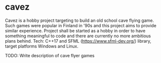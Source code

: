 # cavez
Cavez is a hobby project targeting to build an old school cave flying game. Such games were popular in Finland in '90s and this project aims to provide similar experience. Project shall be started as a hobby in order to have something meaningful to code and there are currently no more ambitious plans behind. Tech: C++17 and SFML (https://www.sfml-dev.org/) library, target platforms Windows and Linux. 

TODO: Write description of cave flyer games
